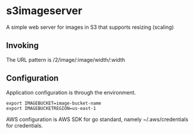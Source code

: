 # s3imageserver
A simple web server for images in S3 that supports resizing (scaling)

## Invoking

The URL pattern is /2/image/:image/width/:width

## Configuration

Application configuration is through the environment.

```
export IMAGEBUCKET=image-bucket-name
export IMAGEBUCKETREGION=us-east-1
```

AWS configuration is AWS SDK for go standard, namely ~/.aws/credentials for credentials.
